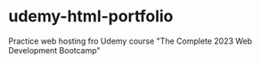 # udemy-html-portfolio
Practice web hosting fro Udemy course "The Complete 2023 Web Development Bootcamp" 
